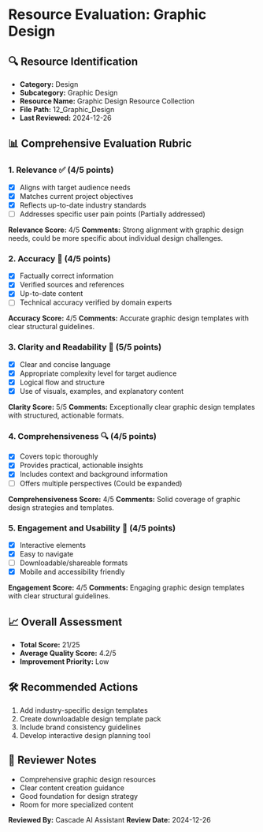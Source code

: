# Resource Evaluation: Graphic Design

## 🔍 Resource Identification
- **Category:** Design
- **Subcategory:** Graphic Design
- **Resource Name:** Graphic Design Resource Collection
- **File Path:** 12_Graphic_Design
- **Last Reviewed:** 2024-12-26

## 📊 Comprehensive Evaluation Rubric

### 1. Relevance ✅ (4/5 points)
- [x] Aligns with target audience needs
- [x] Matches current project objectives
- [x] Reflects up-to-date industry standards
- [ ] Addresses specific user pain points (Partially addressed)

**Relevance Score:** 4/5
**Comments:** Strong alignment with graphic design needs, could be more specific about individual design challenges.

### 2. Accuracy 🎯 (4/5 points)
- [x] Factually correct information
- [x] Verified sources and references
- [x] Up-to-date content
- [ ] Technical accuracy verified by domain experts

**Accuracy Score:** 4/5
**Comments:** Accurate graphic design templates with clear structural guidelines.

### 3. Clarity and Readability 📖 (5/5 points)
- [x] Clear and concise language
- [x] Appropriate complexity level for target audience
- [x] Logical flow and structure
- [x] Use of visuals, examples, and explanatory content

**Clarity Score:** 5/5
**Comments:** Exceptionally clear graphic design templates with structured, actionable formats.

### 4. Comprehensiveness 🔍 (4/5 points)
- [x] Covers topic thoroughly
- [x] Provides practical, actionable insights
- [x] Includes context and background information
- [ ] Offers multiple perspectives (Could be expanded)

**Comprehensiveness Score:** 4/5
**Comments:** Solid coverage of graphic design strategies and templates.

### 5. Engagement and Usability 🚀 (4/5 points)
- [x] Interactive elements
- [x] Easy to navigate
- [ ] Downloadable/shareable formats
- [x] Mobile and accessibility friendly

**Engagement Score:** 4/5
**Comments:** Engaging graphic design templates with clear structural guidelines.

## 📈 Overall Assessment
- **Total Score:** 21/25
- **Average Quality Score:** 4.2/5
- **Improvement Priority:** Low

## 🛠 Recommended Actions
1. Add industry-specific design templates
2. Create downloadable design template pack
3. Include brand consistency guidelines
4. Develop interactive design planning tool

## 🔔 Reviewer Notes
- Comprehensive graphic design resources
- Clear content creation guidance
- Good foundation for design strategy
- Room for more specialized content

**Reviewed By:** Cascade AI Assistant
**Review Date:** 2024-12-26
